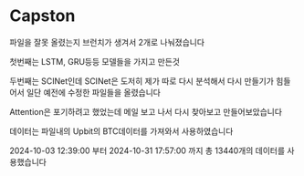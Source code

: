 # Capston
파일을 잘못 올렸는지 브런치가 생겨서 2개로 나눠졌습니다

첫번째는 LSTM, GRU등등 모델들을 가지고 만든것

두번째는 SCINet인데 SCINet은 도저히 제가 따로 다시 분석해서 다시 만들기가 힘들어서 일단 예전에 수정한 파일들을 올렸습니다

Attention은 포기하려고 했었는데 메일 보고 나서 다시 찾아보고 만들어보았습니다

데이터는 파일내의 Upbit의 BTC데이터를 가져와서 사용하였습니다

2024-10-03 12:39:00 부터 2024-10-31 17:57:00 까지 총 13440개의 데이터를 사용했습니다

